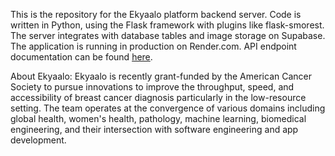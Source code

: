 This is the repository for the Ekyaalo platform backend server. Code is written in Python, using the Flask framework with plugins like flask-smorest. The server integrates with database tables and image storage on Supabase. The application is running in production on Render.com. API endpoint documentation can be found [here](https://docs.google.com/document/d/1cxHNckffV048s5hx741CbOLmdiJUL2BM0Lep4dXkWqQ/edit#heading=h.ywff4ac9soiw).

About Ekyaalo: Ekyaalo is recently grant-funded by the American Cancer Society to pursue innovations to improve the throughput, speed, and accessibility of breast cancer diagnosis particularly in the low-resource setting. The team operates at the convergence of various domains including global health, women's health, pathology, machine learning, biomedical engineering, and their intersection with software engineering and app development.
